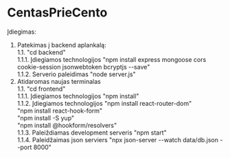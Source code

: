 # CentasPrieCento
Įdiegimas:
1. Patekimas į backend aplankalą:\
    1.1. "cd backend"\
        1.1.1. Įdiegiamos technologijos "npm install express mongoose cors cookie-session jsonwebtoken bcryptjs --save"\
        1.1.2. Serverio paleidimas "node server.js"
2. Atidaromas naujas terminalas\
    1.1. "cd frontend"\
        1.1.1. Įdiegiamos technologijos "npm install"\
        1.1.2. Įdiegiamos technologijos "npm install react-router-dom"\
                                        "npm install react-hook-form"\
                                        "npm install -S yup"\
                                        "npm install @hookform/resolvers"\
        1.1.3. Paleiždiamas development serveris "npm start"\
        1.1.4. Paleidžaimas json serviers "npx json-server --watch data/db.json --port 8000"
